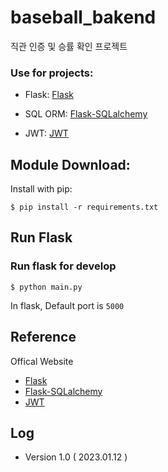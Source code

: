 # baseball_bakend

직관 인증 및 승률 확인 프로젝트

### Use for projects:
- Flask: [Flask](https://flask.palletsprojects.com/en/2.2.x/)

- SQL ORM: [Flask-SQLalchemy](http://flask-sqlalchemy.pocoo.org/2.1/)

- JWT: [JWT](https://jwt.io/)


## Module Download:

Install with pip:

```
$ pip install -r requirements.txt
```

 
## Run Flask
### Run flask for develop
```
$ python main.py
```
In flask, Default port is `5000`

## Reference

Offical Website

- [Flask](http://flask.pocoo.org/)
- [Flask-SQLalchemy](http://flask-sqlalchemy.pocoo.org/2.1/)
- [JWT](https://jwt.io/)


## Log

- Version 1.0 ( 2023.01.12 )
